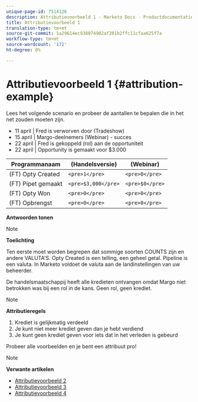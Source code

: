 ```yaml
---
unique-page-id: 7514126
description: Attributievoorbeeld 1 - Marketo Docs - Productdocumentatie
title: Attributievoorbeeld 1
translation-type: tm+mt
source-git-commit: 1a29614ec938074902af201b2ffc11cfaa625f7a
workflow-type: tm+mt
source-wordcount: '172'
ht-degree: 0%

---
```



# Attributievoorbeeld 1 {#attribution-example}

Lees het volgende scenario en probeer de aantallen te bepalen die in het net zouden moeten zijn.

* 11 april | Fred is verworven door (Tradeshow)
* 15 april | Margo-deelnemers (Webinar) - succes
* 22 april | Fred is gekoppeld (rol) aan de opportuniteit
* 22 april | Opportunity is gemaakt voor $3.000

| Programmanaam | (Handelsversie) | (Webinar) |
|---|---|---|
| (FT) Opty Created | `<pre>1</pre>` | `<pre>0</pre>` |
| (FT) Pipet gemaakt | `<pre>$3,000</pre>` | `<pre>$0</pre>` |
| (FT) Opty Won | `<pre>0</pre>` | `<pre>0</pre>` |
| (FT) Opbrengst | `<pre>0</pre>` | `<pre>0</pre>` |

**Antwoorden tonen**

>[!NOTE]
>
>**Toelichting**
>
>Ten eerste moet worden begrepen dat sommige soorten COUNTS zijn en andere VALUTA&#39;S. Opty Created is een telling, een geheel getal. Pipeline is een valuta. In Marketo voldoet de valuta aan de landinstellingen van uw beheerder.
>
>De handelsmaatschappij heeft alle kredieten ontvangen omdat Margo niet betrokken was bij een rol in de kans. Geen rol, geen krediet.

>[!NOTE]
>
>**Attributieregels**
>
>1. Krediet is gelijkmatig verdeeld
>1. Je kunt niet meer krediet geven dan je hebt verdiend
>1. Je kunt geen krediet geven voor iets dat in het verleden is gebeurd


Probeer alle voorbeelden en je bent een attribuut pro!

>[!NOTE]
>
>**Verwante artikelen**
>
>* [Attributievoorbeeld 2](attribution-example-2.md)
>* [Attributievoorbeeld 3](attribution-example-3.md)
>* [Attributievoorbeeld 4](attribution-example-4.md)

